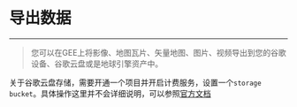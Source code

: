 # 导出数据

---

> 您可以在GEE上将影像、地图瓦片、矢量地图、图片、视频导出到您的谷歌设备、谷歌云盘或是地球引擎资产中。

关于谷歌云盘存储，需要开通一个项目并开启计费服务，设置一个`storage bucket`。具体操作这里并不会详细说明，可以参照[官方文档](https://cloud.google.com/storage/docs/discover-object-storage-console?hl=zh-cn)